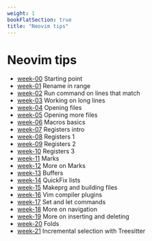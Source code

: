 ```yaml
---
weight: 1
bookFlatSection: true
title: "Neovim tips"
---
```


# Neovim tips

 - [week-00](./week-00) Starting point
 - [week-01](./week-01) Rename in range
 - [week-02](./week-02) Run command on lines that match
 - [week-03](./week-03) Working on long lines
 - [week-04](./week-04) Opening files
 - [week-05](./week-05) Opening more files
 - [week-06](./week-06) Macros basics
 - [week-07](./week-07) Registers intro
 - [week-08](./week-08) Registers 1
 - [week-09](./week-09) Registers 2
 - [week-10](./week-10) Registers 3
 - [week-11](./week-11) Marks
 - [week-12](./week-12) More on Marks
 - [week-13](./week-13) Buffers
 - [week-14](./week-14) QuickFix lists
 - [week-15](./week-15) Makeprg and building files
 - [week-16](./week-16) Vim compiler plugins
 - [week-17](./week-17) Set and let commands
 - [week-18](./week-18) More on navigation
 - [week-19](./week-19) More on inserting and deleting
 - [week-20](./week-20) Folds
 - [week-21](./week-21) Incremental selection with Treesitter
